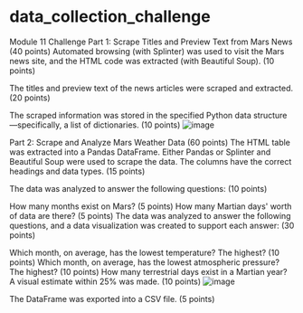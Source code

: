 # data_collection_challenge
Module 11 Challenge
Part 1: Scrape Titles and Preview Text from Mars News (40 points)
Automated browsing (with Splinter) was used to visit the Mars news site, and the HTML code was extracted (with Beautiful Soup). (10 points)

The titles and preview text of the news articles were scraped and extracted. (20 points)

The scraped information was stored in the specified Python data structure—specifically, a list of dictionaries. (10 points)
![image](https://github.com/Kristen-Beer/data_collection_challenge/assets/136931429/d6899c66-8a1e-40d8-9a74-363b117b4d78)


Part 2: Scrape and Analyze Mars Weather Data (60 points)
The HTML table was extracted into a Pandas DataFrame. Either Pandas or Splinter and Beautiful Soup were used to scrape the data. The columns have the correct headings and data types. (15 points)

The data was analyzed to answer the following questions: (10 points)

How many months exist on Mars? (5 points)
How many Martian days' worth of data are there? (5 points)
The data was analyzed to answer the following questions, and a data visualization was created to support each answer: (30 points)

Which month, on average, has the lowest temperature? The highest? (10 points)
Which month, on average, has the lowest atmospheric pressure? The highest? (10 points)
How many terrestrial days exist in a Martian year? A visual estimate within 25% was made. (10 points)
![image](https://github.com/Kristen-Beer/data_collection_challenge/assets/136931429/3eb55c0d-7721-4c5d-9c95-6b03ff992e96)

The DataFrame was exported into a CSV file. (5 points)
